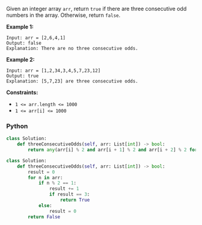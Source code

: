Given an integer array `arr`, return `true` if there are three consecutive odd numbers in the array. Otherwise, return `false`.

**Example 1:**
```
Input: arr = [2,6,4,1]
Output: false
Explanation: There are no three consecutive odds.
```

**Example 2:**
```
Input: arr = [1,2,34,3,4,5,7,23,12]
Output: true
Explanation: [5,7,23] are three consecutive odds.
```

**Constraints:**

-   `1 <= arr.length <= 1000`
-   `1 <= arr[i] <= 1000`


### Python

```python
class Solution:
    def threeConsecutiveOdds(self, arr: List[int]) -> bool:
        return any(arr[i] % 2 and arr[i + 1] % 2 and arr[i + 2] % 2 for i in range(len(arr) - 2))
```

```python
class Solution:
    def threeConsecutiveOdds(self, arr: List[int]) -> bool:
        result = 0
        for n in arr:
            if n % 2 == 1:
                result += 1
                if result == 3:
                    return True
            else:
                result = 0
        return False
```